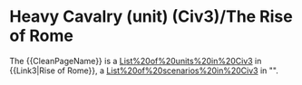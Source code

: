 # Heavy Cavalry (unit) (Civ3)/The Rise of Rome

The {{CleanPageName}} is a [List%20of%20units%20in%20Civ3](unit) in {{Link3|Rise of Rome}}, a [List%20of%20scenarios%20in%20Civ3](scenario) in "".